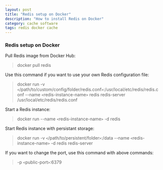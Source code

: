 ```yaml
---
layout: post
title: "Redis setup on Docker"
description: "How to install Redis on Docker"
category: cache software
tags: redis docker cache
---
```


### Redis setup on Docker

Pull Redis image from Docker Hub:

> docker pull redis

Use this command if you want to use your own Redis configuration file:

> docker run -v `<`/path/to/custom/config/folder/redis.conf`>`:/usr/local/etc/redis/redis.conf --name `<`redis-instance-name`>` redis redis-server /usr/local/etc/redis/redis.conf


Start a Redis instance:

> docker run --name `<`redis-instance-name`>` -d redis


Start Redis instance with persistant storage:

> docker run -v `<`/path/to/persistent/folder`>`:/data --name `<`redis-instance-name`>` -d redis redis-server


If you want to change the port, use this command with above commands:

> -p `<`public-port`>`:6379